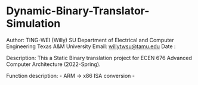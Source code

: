 # Dynamic-Binary-Translator-Simulation
 
Author: TING-WEI (Willy) SU
Department of Electrical and Computer Engineering
Texas A&M University
Email: willytwsu@tamu.edu
Date  :  

Description: This a Static Binary translation project for ECEN 676 Advanced Computer Architecture (2022-Spring). 

Function description: 
    - ARM -> x86 ISA conversion
    - 

 